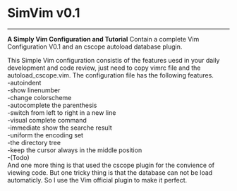 # SimVim v0.1
---------------------------------------------------------------------
**A Simply Vim Configuration and Tutorial**
Contain a complete Vim Configuration V0.1 and an cscope autoload 
database plugin.</br>

This Simple Vim configuration consistis of the features uesd
in your daily development and code review, just need to copy vimrc
file and the autoload_cscope.vim.
The configuration file has the following features.</br>
    -autoindent</br>
    -show linenumber</br>
    -change colorscheme</br>
    -autocomplete the parenthesis</br>
    -switch from left to right in a new line</br>
    -visual complete command</br>
    -immediate show the searche result</br>
    -uniform the encoding set</br>
    -the directory tree</br>
    -keep the cursor always in the middle position</br>
    -(Todo)</br>
And one more thing is that used the cscope plugin for the convience
of viewing code. But one tricky thing is that the database can not
be load automaticly. So I use the Vim official plugin to make it
perfect.</br>

